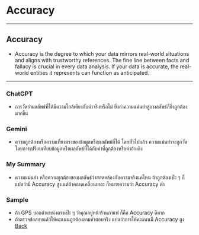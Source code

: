 # **Accuracy**

---

## **Accuracy**
 - Accuracy is the degree to which your data mirrors real-world situations and aligns with trustworthy references. The fine line between facts and fallacy is crucial in every data analysis. If your data is accurate, the real-world entities it represents can function as anticipated.

---

### ChatGPT
 - การวัดว่าผลลัพธ์ที่ได้มีความใกล้เคียงกับค่าจริงหรือไม่ ยิ่งค่าความแม่นยำสูง ผลลัพธ์ก็ยิ่งถูกต้องมากขึ้น

### Gemini
 - ความถูกต้องหรือความเที่ยงตรงของข้อมูลหรือผลลัพธ์ที่ได้ โดยทั่วไปแล้ว ความแม่นยำจะถูกวัดโดยการเปรียบเทียบข้อมูลหรือผลลัพธ์ที่ได้กับค่าที่ถูกต้องหรือค่าอ้างอิง

### My Summary
 - ความแม่นยำ หรือความถูกต้องของผลลัพธ์ว่าสอดคล้องกับความจริงแค่ไหน ถ้าถูกต้องเป๊ะ ๆ ก็แปลว่ามี Accuracy สูง แต่ถ้าคลาดเคลื่อนเยอะ ก็หมายความว่า Accuracy ต่ำ

### Sample
 - ถ้า GPS บอกตำแหน่งตรงเป๊ะ ๆ ว่าคุณอยู่หน้าร้านกาแฟ ก็คือ Accuracy ดีมาก
 - ถ้าตรวจข้อสอบแล้วให้คะแนนถูกต้องตามคำตอบจริง แปลว่าการให้คะแนนมี Accuracy สูง
[Back](README.md)
